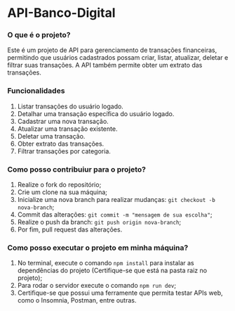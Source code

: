 # API-Banco-Digital

### O que é o projeto?

Este é um projeto de API para gerenciamento de transações financeiras, permitindo que usuários cadastrados possam criar, listar, atualizar, deletar e filtrar suas transações. A API também permite obter um extrato das transações.

### Funcionalidades

1. Listar transações do usuário logado.
2. Detalhar uma transação específica do usuário logado.
3. Cadastrar uma nova transação.
4. Atualizar uma transação existente.
5. Deletar uma transação.
6. Obter extrato das transações.
7. Filtrar transações por categoria.

### Como posso contribuiur para o projeto?

1. Realize o fork do repositório;
2. Crie um clone na sua máquina;
3. Inicialize uma nova branch para realizar mudanças: `git checkout -b nova-branch`;
4. Commit das alterações: `git commit -m "mensagem de sua escolha"`;
5. Realize o push da branch: `git push origin nova-branch`;
6. Por fim, pull request das alterações.


### Como posso executar o projeto em minha máquina?

1. No terminal, execute o comando `npm install` para instalar as dependências do projeto (Certifique-se que está na pasta raiz no projeto);
2. Para rodar o servidor execute o comando `npm run dev`;
3. Certifique-se que possui uma ferramente que permita testar APIs web, como o Insomnia, Postman, entre outras.
